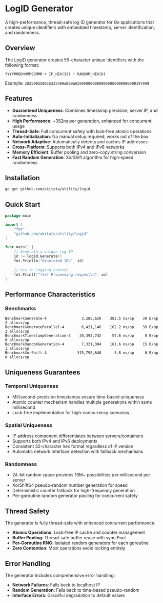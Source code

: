 # LogID Generator

A high-performance, thread-safe log ID generator for Go applications that creates unique identifiers with embedded timestamp, server identification, and randomness.

## Overview

The LogID generator creates 55-character unique identifiers with the following format:
```
YYYYMMDDHHMMSSMMM + IP_HEX(32) + RANDOM_HEX(6)
```

Example: `202509250056335490a0a0a0200000000000000000000000000397909`

## Features

- **Guaranteed Uniqueness**: Combines timestamp precision, server IP, and randomness
- **High Performance**: ~382ns per generation, enhanced for concurrent usage
- **Thread-Safe**: Full concurrent safety with lock-free atomic operations
- **Auto-Initialization**: No manual setup required, works out of the box
- **Network Adaptive**: Automatically detects and caches IP addresses
- **Cross-Platform**: Supports both IPv4 and IPv6 networks
- **Memory Efficient**: Buffer pooling and zero-copy string conversion
- **Fast Random Generation**: XorShift algorithm for high-speed randomness

## Installation

```bash
go get github.com/akitata/utility/logid
```

## Quick Start

```go
package main

import (
    "fmt"
    "github.com/akitata/utility/logid"
)

func main() {
    // Generate a unique log ID
    id := logid.Generate()
    fmt.Println("Generated ID:", id)
    
    // Use in logging context
    fmt.Printf("[%s] Processing request\n", id)
}
```

## Performance Characteristics

### Benchmarks
```
BenchmarkGenerate-4                3,285,620    382.5 ns/op    39 B/op    2 allocs/op
BenchmarkGenerateParallel-4        6,421,148    162.2 ns/op    39 B/op    2 allocs/op
BenchmarkTimestampGeneration-4    20,393,742     57.6 ns/op     0 B/op    0 allocs/op
BenchmarkRandomGeneration-4        7,321,384    181.6 ns/op    15 B/op    1 allocs/op
BenchmarkXorShift-4              315,798,640      3.8 ns/op     0 B/op    0 allocs/op
```

## Uniqueness Guarantees

### Temporal Uniqueness
- Millisecond-precision timestamps ensure time-based uniqueness
- Atomic counter mechanism handles multiple generations within same millisecond
- Lock-free implementation for high-concurrency scenarios

### Spatial Uniqueness
- IP address component differentiates between servers/containers
- Supports both IPv4 and IPv6 deployments
- Consistent 32-character hex format regardless of IP version
- Automatic network interface detection with fallback mechanisms

### Randomness
- 24-bit random space provides 16M+ possibilities per millisecond per server
- XorShift64 pseudo-random number generation for speed
- Deterministic counter fallback for high-frequency generation
- Per-goroutine random generator pooling for concurrent safety

## Thread Safety

The generator is fully thread-safe with enhanced concurrent performance:

- **Atomic Operations**: Lock-free IP cache and counter management
- **Buffer Pooling**: Thread-safe buffer reuse with sync.Pool
- **Per-Goroutine RNG**: Isolated random generators for each goroutine
- **Zero Contention**: Most operations avoid locking entirely

## Error Handling

The generator includes comprehensive error handling:

- **Network Failures**: Falls back to localhost IP
- **Random Generation**: Falls back to time-based pseudo-random
- **Interface Errors**: Graceful degradation to default values
